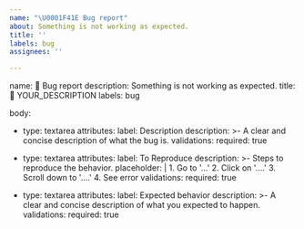 ```yaml
---
name: "\U0001F41E Bug report"
about: Something is not working as expected.
title: ''
labels: bug
assignees: ''

---
```


name: 🐞 Bug report
description: Something is not working as expected.
title: 🐞 YOUR_DESCRIPTION
labels: bug

body:
  - type: textarea
    attributes:
      label: Description
      description: >-
        A clear and concise description of what the bug is.
    validations:
      required: true
      
  - type: textarea
    attributes:
      label: To Reproduce
      description: >-
        Steps to reproduce the behavior.
      placeholder: |
        1. Go to '...'
        2. Click on '....'
        3. Scroll down to '....'
        4. See error
    validations:
      required: true

  - type: textarea
    attributes:
      label: Expected behavior
      description: >-
        A clear and concise description of what you expected to happen.
    validations:
      required: true
